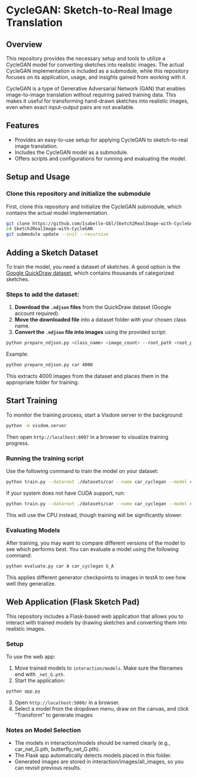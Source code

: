 # CycleGAN: Sketch-to-Real Image Translation

## Overview
This repository provides the necessary setup and tools to utilize a CycleGAN model for converting sketches into realistic images. The actual CycleGAN implementation is included as a submodule, while this repository focuses on its application, usage, and insights gained from working with it.

CycleGAN is a type of Generative Adversarial Network (GAN) that enables image-to-image translation without requiring paired training data. This makes it useful for transforming hand-drawn sketches into realistic images, even when exact input-output pairs are not available.

## Features
- Provides an easy-to-use setup for applying CycleGAN to sketch-to-real image translation.
- Includes the CycleGAN model as a submodule.
- Offers scripts and configurations for running and evaluating the model.

## Setup and Usage

### Clone this repository and initialize the submodule
First, clone this repository and initialize the CycleGAN submodule, which contains the actual model implementation.

```bash
git clone https://github.com/Isabelle-Gbl/Sketch2RealImage-with-CycleGAN.git
cd Sketch2RealImage-with-CycleGAN
git submodule update --init --recursive
```

## Adding a Sketch Dataset
To train the model, you need a dataset of sketches. A good option is the [Google QuickDraw dataset](https://console.cloud.google.com/storage/browser/quickdraw_dataset/full/simplified), which contains thousands of categorized sketches.

### Steps to add the dataset:
1. **Download the `.ndjson` files** from the QuickDraw dataset (Google account required).
2. **Move the downloaded file** into a dataset folder with your chosen class name.
3. **Convert the `.ndjson` file into images** using the provided script:
```bash
python prepare_ndjson.py <class_name> <image_count> --root_path <root_path>
```
Example:
```bash
python prepare_ndjson.py car 4000
```
This extracts 4000 images from the dataset and places them in the appropriate folder for training.

## Start Training
To monitor the training process, start a Visdom server in the background:
```bash
python -m visdom.server
```
Then open `http://localhost:8097` in a browser to visualize training progress.

### Running the training script
Use the following command to train the model on your dataset:
```bash
python train.py --dataroot ./datasets/car --name car_cyclegan --model cycle_gan
```
If your system does not have CUDA support, run:
```bash
python train.py --dataroot ./datasets/car --name car_cyclegan --model cycle_gan --gpu_ids -1
```
This will use the CPU instead, though training will be significantly slower.


### Evaluating Models
After training, you may want to compare different versions of the model to see which performs best. You can evaluate a model using the following command:
```bash
python evaluate.py car A car_cyclegan G_A
```
This applies different generator checkpoints to images in testA to see how well they generalize.

## Web Application (Flask Sketch Pad)
This repository includes a Flask-based web application that allows you to interact with trained models by drawing sketches and converting them into realistic images.

### Setup
To use the web app:
1. Move trained models to `interaction/models`. Make sure the filenames end with `_net_G.pth`.
2. Start the application:
```bash
python app.py
```
3. Open `http://localhost:5000/` in a browser.
4. Select a model from the dropdown menu, draw on the canvas, and click "Transform" to generate images

### Notes on Model Selection
- The models in interaction/models should be named clearly (e.g., car_net_G.pth, butterfly_net_G.pth).
- The Flask app automatically detects models placed in this folder.
- Generated images are stored in interaction/images/all_images, so you can revisit previous results.
